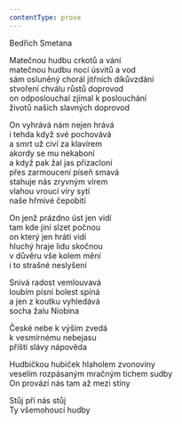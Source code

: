 ```yaml
---
contentType: prose
---
```


Bedřich Smetana

Matečnou hudbu crkotů a vání  
matečnou hudbu nocí úsvitů a vod  
sám osluněný chorál jitřních díkůvzdání  
stvoření chválu růstů doprovod  
on odposlouchal zjímal k poslouchání  
životů našich slavných doprovod

  

On vyhrává nám nejen hrává  
i tehda když své pochovává  
a smrt už civí za klavírem  
akordy se mu nekaboní  
a když pak žal jas přizacloní  
přes zarmoucení píseň smavá  
stahuje nás zryvným vírem  
vlahou vroucí víry sytí  
naše hřmivé čepobití

  

On jenž prázdno úst jen vidí  
tam kde jiní slzet počnou  
on který jen hráti vidí  
hluchý hraje lidu skočnou  
v důvěru vše kolem mění  
i to strašné neslyšení

  

Snivá radost vemlouvavá  
loubím písní bolest spíná  
a jen z koutku vyhledává  
socha žalu Niobina

  

České nebe k výším zvedá  
k vesmírnému nebejasu  
příští slávy nápověda

  

Hudbičkou hubiček hlaholem zvonoviny  
veselím rozpásaným mračným tichem sudby  
On provází nás tam až mezi stíny

  

Stůj při nás stůj  
Ty všemohoucí hudby
